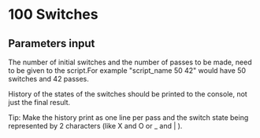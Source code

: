 # 100 Switches

## Parameters input

The number of initial switches and the number of passes to be made, need to be given to the script.For example "script_name 50 42" would have 50 switches and 42 passes.

History of the states of the switches should be printed to the console, not just the final result.

Tip: Make the history print as one line per pass and the switch state being represented by 2 characters (like X and O or _ and | ).

